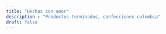 ```yaml
---
title: "Hechos con amor"
description : "Productos terminados, confecciones colombia"
draft: false
---
```


